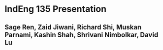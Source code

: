 # IndEng 135 Presentation
## Sage Ren, Zaid Jiwani, Richard Shi, Muskan Parnami, Kashin Shah, Shrivani Nimbolkar, David Lu
